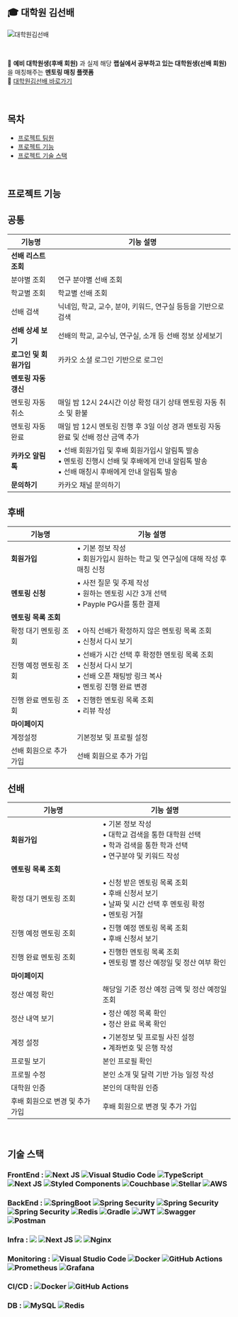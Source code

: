 ## 🎓 대학원 김선배

![대학원김선배](https://github.com/WE-ARE-RACCOONS/.github/assets/50830078/9eb4c840-be40-492f-9873-ea5b6a1c6518)

<br />

📍 **예비 대학원생(후배 회원)** 과 실제 해당 **랩실에서 공부하고 있는 대학원생(선배 회원)** 을 매칭해주는 **멘토링 매칭 플랫폼** <br />
🔗 [대학원김선배 바로가기](https://kimseonbae.com)

<br />

## 목차

- [프로젝트 팀원](#프로젝트-팀원)
- [프로젝트 기능](#프로젝트-기능)
- [프로젝트 기술 스택](#기술-스택)

<br />

## 프로젝트 기능

## 공통

| 기능명                 | 기능 설명                                                                                                                                          |
| ---------------------- | -------------------------------------------------------------------------------------------------------------------------------------------------- |
| **선배 리스트 조회**   |                                                                                                                                                    |
| 분야별 조회            | 연구 분야별 선배 조회                                                                                                                              |
| 학교별 조회            | 학교별 선배 조회                                                                                                                                   |
| 선배 검색              | 닉네임, 학교, 교수, 분야, 키워드, 연구실 등등을 기반으로 검색                                                                                      |
| **선배 상세 보기**     | 선배의 학교, 교수님, 연구실, 소개 등 선배 정보 상세보기                                                                                            |
| **로그인 및 회원가입** | 카카오 소셜 로그인 기반으로 로그인                                                                                                                 |
| **멘토링 자동 갱신**   |                                                                                                                                                    |
| 멘토링 자동 취소       | 매일 밤 12시 24시간 이상 확정 대기 상태 멘토링 자동 취소 및 환불                                                                                   |
| 멘토링 자동 완료       | 매일 밤 12시 멘토링 진행 후 3일 이상 경과 멘토링 자동 완료 및 선배 정산 금액 추가                                                                  |
| **카카오 알림톡**      | • 선배 회원가입 및 후배 회원가입시 알림톡 발송 <br> • 멘토링 진행시 선배 및 후배에게 안내 알림톡 발송 <br> • 선배 매칭시 후배에게 안내 알림톡 발송 |
| **문의하기**           | 카카오 채널 문의하기                                                                                                                               |

## 후배

| 기능명                  | 기능 설명                                                                                                                            |
| ----------------------- | ------------------------------------------------------------------------------------------------------------------------------------ |
| **회원가입**            | • 기본 정보 작성 <br> • 회원가입시 원하는 학교 및 연구실에 대해 작성 후 매칭 신청                                                    |
| **멘토링 신청**         | • 사전 질문 및 주제 작성 <br> • 원하는 멘토링 시간 3개 선택 <br> • Payple PG사를 통한 결제                                           |
| **멘토링 목록 조회**    |                                                                                                                                      |
| 확정 대기 멘토링 조회   | • 아직 선배가 확정하지 않은 멘토링 목록 조회 <br> • 신청서 다시 보기                                                                 | <br> • 취소 및 환불 |
| 진행 예정 멘토링 조회   | • 선배가 시간 선택 후 확정한 멘토링 목록 조회 <br> • 신청서 다시 보기 <br> • 선배 오픈 채팅방 링크 복사 <br> • 멘토링 진행 완료 변경 |
| 진행 완료 멘토링 조회   | • 진행한 멘토링 목록 조회 <br> • 리뷰 작성                                                                                           |
| **마이페이지**          |                                                                                                                                      |
| 계정설정                | 기본정보 및 프로필 설정                                                                                                              |
| 선배 회원으로 추가 가입 | 선배 회원으로 추가 가입                                                                                                              |

## 선배

| 기능명                          | 기능 설명                                                                                                               |
| ------------------------------- | ----------------------------------------------------------------------------------------------------------------------- |
| **회원가입**                    | • 기본 정보 작성 <br> • 대학교 검색을 통한 대학원 선택 <br> • 학과 검색을 통한 학과 선택 <br> • 연구분야 및 키워드 작성 |
| **멘토링 목록 조회**            |                                                                                                                         |
| 확정 대기 멘토링 조회           | • 신청 받은 멘토링 목록 조회 <br> • 후배 신청서 보기 <br> • 날짜 및 시간 선택 후 멘토링 확정 <br> • 멘토링 거절         |
| 진행 예정 멘토링 조회           | • 진행 예정 멘토링 목록 조회 <br> • 후배 신청서 보기                                                                    |
| 진행 완료 멘토링 조회           | • 진행한 멘토링 목록 조회 <br> • 멘토링 별 정산 예정일 및 정산 여부 확인                                                |
| **마이페이지**                  |                                                                                                                         |
| 정산 예정 확인                  | 해당일 기준 정산 예정 금액 및 정산 예정일 조회                                                                          |
| 정산 내역 보기                  | • 정산 예정 목록 확인 <br> • 정산 완료 목록 확인                                                                        |
| 계정 설정                       | • 기본정보 및 프로필 사진 설정 <br> • 계좌번호 및 은행 작성                                                             |
| 프로필 보기                     | 본인 프로필 확인                                                                                                        |
| 프로필 수정                     | 본인 소개 및 달력 기반 가능 일정 작성                                                                                   |
| 대학원 인증                     | 본인의 대학원 인증                                                                                                      |
| 후배 회원으로 변경 및 추가 가입 | 후배 회원으로 변경 및 추가 가입                                                                                         |

<br />

## 기술 스택

### FrontEnd : ![Next JS](https://img.shields.io/badge/Next-black?style=for-the-badge&logo=next.js&logoColor=white) ![Visual Studio Code](https://img.shields.io/badge/Visual%20Studio%20Code-0078d7.svg?style=for-the-badge&logo=visual-studio-code&logoColor=white) ![TypeScript](https://img.shields.io/badge/typescript-%23007ACC.svg?style=for-the-badge&logo=typescript&logoColor=white) ![Next JS](https://img.shields.io/badge/Jotai-black?style=for-the-badge&logoColor=white) ![Styled Components](https://img.shields.io/badge/styled--components-DB7093?style=for-the-badge&logo=styled-components&logoColor=white) ![Couchbase](https://img.shields.io/badge/axios-EA2328?style=for-the-badge&logoColor=white) ![Stellar](https://img.shields.io/badge/prettier-7D00FF?style=for-the-badge&logoColor=white) ![AWS](https://img.shields.io/badge/Amplify-%23FF9900.svg?style=for-the-badge&logoColor=white)

### BackEnd : ![SpringBoot](https://img.shields.io/badge/springboot-6DB33F?style=for-the-badge&logo=springboot&logoColor=white) ![Spring Security](https://img.shields.io/badge/Spring%20Security-6DB33F?style=for-the-badge&logo=spring%20security&logoColor=white) ![Spring Security](https://img.shields.io/badge/SpringBatch%20-6DB33F?style=for-the-badge&logo=Springbatch&logoColor=white) ![Spring Security](https://img.shields.io/badge/SpringDataJpa%20-6DB33F?style=for-the-badge&logo=Springbatch&logoColor=white) ![Redis](https://img.shields.io/badge/Querydsl-%23DD0031.svg?style=for-the-badge&logoColor=white) ![Gradle](https://img.shields.io/badge/Gradle-02303A.svg?style=for-the-badge&logo=Gradle&logoColor=white) ![JWT](https://img.shields.io/badge/JWT-black?style=for-the-badge&logo=JSON%20web%20tokens) ![Swagger](https://img.shields.io/badge/-Swagger-%23Clojure?style=for-the-badge&logo=swagger&logoColor=white) ![Postman](https://img.shields.io/badge/Postman-FF6C37?style=for-the-badge&logo=postman&logoColor=white)

### Infra : <img src="https://img.shields.io/badge/Amazon%20EC2-FF9900?style=for-the-badge&logo=Amazon%20EC2&logoColor=white"> ![Next JS](https://img.shields.io/badge/RDS-black?style=for-the-badge&logoColor=white) <img src="https://img.shields.io/badge/Amazon%20S3-569A31?style=for-the-badge&logo=Amazon%20S3&logoColor=white"> ![Nginx](https://img.shields.io/badge/nginx-%23009639.svg?style=for-the-badge&logo=nginx&logoColor=white)

### Monitoring : ![Visual Studio Code](https://img.shields.io/badge/Promtail%20Studio%20Code-0078d7.svg?style=for-the-badge&logoColor=white) ![Docker](https://img.shields.io/badge/docker-%230db7ed.svg?style=for-the-badge&logo=docker&logoColor=white) ![GitHub Actions](https://img.shields.io/badge/Loki%20actions-%232671E5.svg?style=for-the-badge&logo=githubactions&logoColor=white) ![Prometheus](https://img.shields.io/badge/Prometheus-E6522C?style=for-the-badge&logo=Prometheus&logoColor=white) ![Grafana](https://img.shields.io/badge/grafana-%23F46800.svg?style=for-the-badge&logo=grafana&logoColor=white)

### CI/CD : ![Docker](https://img.shields.io/badge/docker-%230db7ed.svg?style=for-the-badge&logo=docker&logoColor=white) ![GitHub Actions](https://img.shields.io/badge/github%20actions-%232671E5.svg?style=for-the-badge&logo=githubactions&logoColor=white)

### DB : ![MySQL](https://img.shields.io/badge/mysql-4479A1.svg?style=for-the-badge&logo=mysql&logoColor=white) ![Redis](https://img.shields.io/badge/redis-%23DD0031.svg?style=for-the-badge&logo=redis&logoColor=white)

<br />
